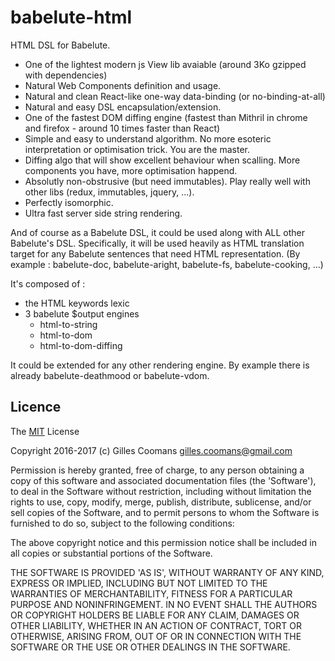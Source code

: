 # babelute-html

HTML DSL for Babelute.

- One of the lightest modern js View lib avaiable (around 3Ko gzipped with dependencies) 
- Natural Web Components definition and usage.
- Natural and clean React-like one-way data-binding (or no-binding-at-all)
- Natural and easy DSL encapsulation/extension.
- One of the fastest DOM diffing engine (fastest than Mithril in chrome and firefox - around 10 times faster than React)
- Simple and easy to understand algorithm. No more esoteric interpretation or optimisation trick. You are the master.
- Diffing algo that will show excellent behaviour when scalling. More components you have, more optimisation happend.
- Absolutly non-obstrusive (but need immutables). Play really well with other libs (redux, immutables, jquery, ...).
- Perfectly isomorphic. 
- Ultra fast server side string rendering.

And of course as a Babelute DSL, it could be used along with ALL other Babelute's DSL. 
Specifically, it will be used heavily as HTML translation target for any Babelute sentences that need HTML representation.
(By example : babelute-doc, babelute-aright, babelute-fs, babelute-cooking, ...)

It's composed of :
- the HTML keywords lexic
- 3 babelute $output engines
	- html-to-string
	- html-to-dom
	- html-to-dom-diffing

It could be extended for any other rendering engine. 
By example there is already babelute-deathmood or babelute-vdom.

## Licence

The [MIT](http://opensource.org/licenses/MIT) License

Copyright 2016-2017 (c) Gilles Coomans <gilles.coomans@gmail.com>

Permission is hereby granted, free of charge, to any person obtaining a copy of this software and associated documentation files (the 'Software'), to deal in the Software without restriction, including without limitation the rights to use, copy, modify, merge, publish, distribute, sublicense, and/or sell copies of the Software, and to permit persons to whom the Software is furnished to do so, subject to the following conditions:

The above copyright notice and this permission notice shall be included in all copies or substantial portions of the Software.

THE SOFTWARE IS PROVIDED 'AS IS', WITHOUT WARRANTY OF ANY KIND, EXPRESS OR IMPLIED, INCLUDING BUT NOT LIMITED TO THE WARRANTIES OF MERCHANTABILITY, FITNESS FOR A PARTICULAR PURPOSE AND NONINFRINGEMENT. IN NO EVENT SHALL THE AUTHORS OR COPYRIGHT HOLDERS BE LIABLE FOR ANY CLAIM, DAMAGES OR OTHER LIABILITY, WHETHER IN AN ACTION OF CONTRACT, TORT OR OTHERWISE, ARISING FROM, OUT OF OR IN CONNECTION WITH THE SOFTWARE OR THE USE OR OTHER DEALINGS IN THE SOFTWARE.
